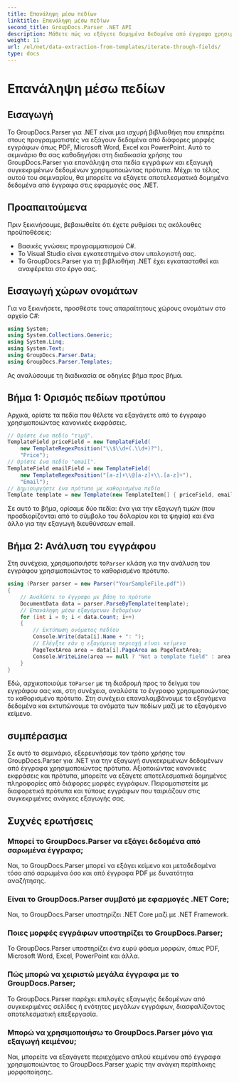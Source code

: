 ```yaml
---
title: Επανάληψη μέσω πεδίων
linktitle: Επανάληψη μέσω πεδίων
second_title: GroupDocs.Parser .NET API
description: Μάθετε πώς να εξάγετε δομημένα δεδομένα από έγγραφα χρησιμοποιώντας το GroupDocs.Parser για .NET. Βελτιώστε τις εφαρμογές σας .NET με δυνατότητες εξαγωγής δεδομένων εγγράφων.
weight: 11
url: /el/net/data-extraction-from-templates/iterate-through-fields/
type: docs
---
```

# Επανάληψη μέσω πεδίων

## Εισαγωγή
Το GroupDocs.Parser για .NET είναι μια ισχυρή βιβλιοθήκη που επιτρέπει στους προγραμματιστές να εξάγουν δεδομένα από διάφορες μορφές εγγράφων όπως PDF, Microsoft Word, Excel και PowerPoint. Αυτό το σεμινάριο θα σας καθοδηγήσει στη διαδικασία χρήσης του GroupDocs.Parser για επανάληψη στα πεδία εγγράφων και εξαγωγή συγκεκριμένων δεδομένων χρησιμοποιώντας πρότυπα. Μέχρι το τέλος αυτού του σεμιναρίου, θα μπορείτε να εξάγετε αποτελεσματικά δομημένα δεδομένα από έγγραφα στις εφαρμογές σας .NET.
## Προαπαιτούμενα
Πριν ξεκινήσουμε, βεβαιωθείτε ότι έχετε ρυθμίσει τις ακόλουθες προϋποθέσεις:
- Βασικές γνώσεις προγραμματισμού C#.
- Το Visual Studio είναι εγκατεστημένο στον υπολογιστή σας.
- Το GroupDocs.Parser για τη βιβλιοθήκη .NET έχει εγκατασταθεί και αναφέρεται στο έργο σας.

## Εισαγωγή χώρων ονομάτων
Για να ξεκινήσετε, προσθέστε τους απαραίτητους χώρους ονομάτων στο αρχείο C#:
```csharp
using System;
using System.Collections.Generic;
using System.Linq;
using System.Text;
using GroupDocs.Parser.Data;
using GroupDocs.Parser.Templates;
```
Ας αναλύσουμε τη διαδικασία σε οδηγίες βήμα προς βήμα.
## Βήμα 1: Ορισμός πεδίων προτύπου
Αρχικά, ορίστε τα πεδία που θέλετε να εξαγάγετε από το έγγραφο χρησιμοποιώντας κανονικές εκφράσεις.
```csharp
// Ορίστε ένα πεδίο "τιμή".
TemplateField priceField = new TemplateField(
    new TemplateRegexPosition("\\$\\d+(.\\d+)?"),
    "Price");
// Ορίστε ένα πεδίο "email".
TemplateField emailField = new TemplateField(
    new TemplateRegexPosition("[a-z]+\\@[a-z]+\\.[a-z]+"),
    "Email");
// Δημιουργήστε ένα πρότυπο με καθορισμένα πεδία
Template template = new Template(new TemplateItem[] { priceField, emailField });
```
Σε αυτό το βήμα, ορίσαμε δύο πεδία: ένα για την εξαγωγή τιμών (που προσδιορίζονται από το σύμβολο του δολαρίου και τα ψηφία) και ένα άλλο για την εξαγωγή διευθύνσεων email.
## Βήμα 2: Ανάλυση του εγγράφου
 Στη συνέχεια, χρησιμοποιήστε το`Parser` κλάση για την ανάλυση του εγγράφου χρησιμοποιώντας το καθορισμένο πρότυπο.
```csharp
using (Parser parser = new Parser("YourSampleFile.pdf"))
{
    // Αναλύστε το έγγραφο με βάση το πρότυπο
    DocumentData data = parser.ParseByTemplate(template);
    // Επανάληψη μέσω εξαγόμενων δεδομένων
    for (int i = 0; i < data.Count; i++)
    {
        // Εκτύπωση ονόματος πεδίου
        Console.Write(data[i].Name + ": ");
        // Ελέγξτε εάν η εξαγόμενη περιοχή είναι κείμενο
        PageTextArea area = data[i].PageArea as PageTextArea;
        Console.WriteLine(area == null ? "Not a template field" : area.Text);
    }
}
```
 Εδώ, αρχικοποιούμε το`Parser` με τη διαδρομή προς το δείγμα του εγγράφου σας και, στη συνέχεια, αναλύστε το έγγραφο χρησιμοποιώντας το καθορισμένο πρότυπο. Στη συνέχεια επαναλαμβάνουμε τα εξαγόμενα δεδομένα και εκτυπώνουμε τα ονόματα των πεδίων μαζί με το εξαγόμενο κείμενο.
## συμπέρασμα
Σε αυτό το σεμινάριο, εξερευνήσαμε τον τρόπο χρήσης του GroupDocs.Parser για .NET για την εξαγωγή συγκεκριμένων δεδομένων από έγγραφα χρησιμοποιώντας πρότυπα. Αξιοποιώντας κανονικές εκφράσεις και πρότυπα, μπορείτε να εξάγετε αποτελεσματικά δομημένες πληροφορίες από διάφορες μορφές εγγράφων. Πειραματιστείτε με διαφορετικά πρότυπα και τύπους εγγράφων που ταιριάζουν στις συγκεκριμένες ανάγκες εξαγωγής σας.

## Συχνές ερωτήσεις
### Μπορεί το GroupDocs.Parser να εξάγει δεδομένα από σαρωμένα έγγραφα;
Ναι, το GroupDocs.Parser μπορεί να εξάγει κείμενο και μεταδεδομένα τόσο από σαρωμένα όσο και από έγγραφα PDF με δυνατότητα αναζήτησης.
### Είναι το GroupDocs.Parser συμβατό με εφαρμογές .NET Core;
Ναι, το GroupDocs.Parser υποστηρίζει .NET Core μαζί με .NET Framework.
### Ποιες μορφές εγγράφων υποστηρίζει το GroupDocs.Parser;
Το GroupDocs.Parser υποστηρίζει ένα ευρύ φάσμα μορφών, όπως PDF, Microsoft Word, Excel, PowerPoint και άλλα.
### Πώς μπορώ να χειριστώ μεγάλα έγγραφα με το GroupDocs.Parser;
Το GroupDocs.Parser παρέχει επιλογές εξαγωγής δεδομένων από συγκεκριμένες σελίδες ή ενότητες μεγάλων εγγράφων, διασφαλίζοντας αποτελεσματική επεξεργασία.
### Μπορώ να χρησιμοποιήσω το GroupDocs.Parser μόνο για εξαγωγή κειμένου;
Ναι, μπορείτε να εξαγάγετε περιεχόμενο απλού κειμένου από έγγραφα χρησιμοποιώντας το GroupDocs.Parser χωρίς την ανάγκη περίπλοκης μορφοποίησης.